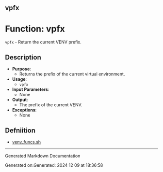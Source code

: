 ## vpfx
# Function: vpfx
`vpfx` - Return the current VENV prefix.
## Description
- **Purpose**: 
  - Returns the prefix of the current virtual environment.
- **Usage**: 
  - `vpfx`
- **Input Parameters**: 
  - None
- **Output**: 
  - The prefix of the current VENV.
- **Exceptions**: 
  - None

## Defniition 

* [venv_funcs.sh](/bin/shinclude/venv_funcs.sh/venv_funcs_sh.md)


---

Generated Markdown Documentation

Generated on:Generated: 2024 12 09 at 18:36:58
